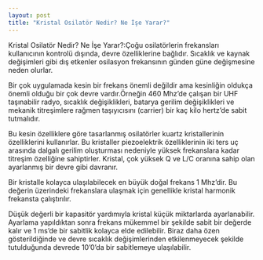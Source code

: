 ```yaml
---
layout: post
title: "Kristal Osilatör Nedir? Ne İşe Yarar?"
---
```


Kristal Osilatör Nedir? Ne İşe Yarar?:Çoğu osilatörlerin frekansları kullanıcının kontrolü dışında, devre özelliklerine bağlıdır. Sıcaklık ve kaynak değişimleri gibi dış etkenler osilasyon frekansının günden güne değişmesine neden olurlar.

Bir çok uygulamada kesin bir frekans önemli değildir ama kesinliğin oldukça önemli olduğu bir
çok devre vardır.Örneğin 460 Mhz’de çalışan bir UHF taşınabilir radyo, sıcaklık değişiklikleri,
batarya gerilim değişiklikleri ve mekanik titreşimlere rağmen taşıyıcısını (carrier) bir kaç kilo hertz’de sabit tutmalıdır.

Bu kesin özelliklere göre tasarlanmış osilatörler kuartz kristallerinin özelliklerini kullanırlar.
Bu kristaller piezoelektrik özelliklerinin iki ters uç arasında dalgalı gerilim oluşturması
nedeniyle yüksek frekanslara kadar titreşim özelliğine sahiptirler.
Kristal, çok yüksek Q ve L/C oranına sahip olan ayarlanmış bir devre gibi davranır.

Bir kristalle kolayca ulaşılabilecek en büyük doğal frekans 1 Mhz’dir. Bu değerin üzerindeki frekanslara ulaşmak için genellikle kristal harmonik frekansta çalıştırılır.

Düşük değerli bir kapasitör yardımıyla kristal küçük miktarlarda ayarlanabilir. Ayarlama yapıldıktan sonra frekans mükemmel bir şekilde sabit bir değerde kalır ve 1 ms’de bir sabitlik kolayca elde edilebilir. Biraz daha özen gösterildiğinde ve devre sıcaklık değişimlerinden etkilenmeyecek şekilde tutulduğunda devrede 10’0’da bir sabitlemeye ulaşılabilir.